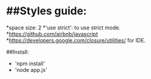 ##Styles guide:
=============
  *space size: 2
  *'use strict': to use strict mode.
  *https://github.com/airbnb/javascript
  *https://developers.google.com/closure/utilities/ for IDE.

##Install:
  * 'npm install'
  * 'node app.js'
  

